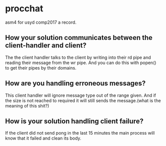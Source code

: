 # procchat
asm4 for usyd comp2017
a record.

## How your solution communicates between the client-handler and client?
The the client handler talks to the client by writing into their rd pipe and reading their message from the wr pipe. And you can do this with popen() to get their pipes by their domains.

## How are you handling erroneous messages?
This client handler will ignore message type out of the range given. And if the size is not reached to required it will still sends the message.(what is the meaning of this shit?)

## How is your solution handling client failure?
If the client did not send pong in the last 15 minutes the main process will know that it failed and clean its body.




